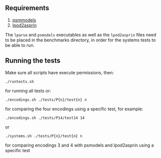 ## Requirements
1. [psmmodels](http://www.tcs.hut.fi/Software/smodels/priority/)
2. [lpod2asprin](https://github.com/zhunyoung/lpod2asprin)

The `lparse` and `psmodels` executables as well as the `lpod2asprin` files need to be placed in the benchmarks directory, in order for the systems tests to be able to run.

## Running the tests
Make sure all scripts have execute permissions, then:
```
./runtests.sh
```
for running all tests or:
```
./encodings.sh ./tests/P{n}/test{n} n
```
for comparing the four encodings using a specific test, for example:
```
./encodings.sh ./tests/P14/test14 14
```
or
```
./systems.sh ./tests/P{n}/test{n} n
```
for comparing encodings 3 and 4 with psmodels and lpod2asprin using a specific test
